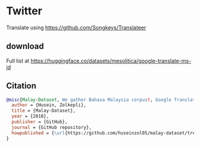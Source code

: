 # Twitter

Translate using https://github.com/Songkeys/Translateer

## download

Full list at https://huggingface.co/datasets/mesolitica/google-translate-ms-id

## Citation

```bibtex
@misc{Malay-Dataset, We gather Bahasa Malaysia corpus!, Google Translate MS-ID,
  author = {Husein, Zolkepli},
  title = {Malay-Dataset},
  year = {2018},
  publisher = {GitHub},
  journal = {GitHub repository},
  howpublished = {\url{https://github.com/huseinzol05/malay-dataset/tree/master/translation/google-translate-ms-id}}
}
```